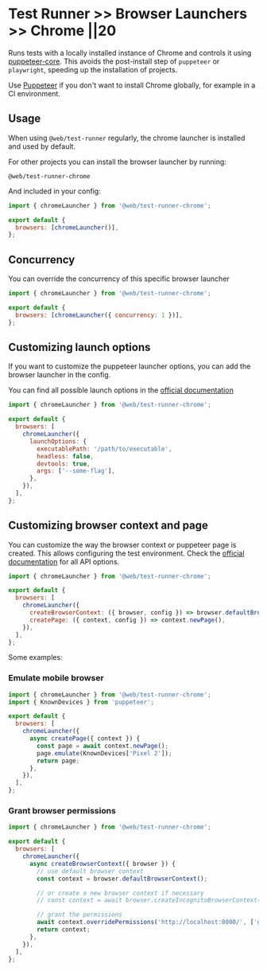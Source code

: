 # Test Runner >> Browser Launchers >> Chrome ||20

Runs tests with a locally installed instance of Chrome and controls it using [puppeteer-core](https://www.npmjs.com/package/puppeteer-core). This avoids the post-install step of `puppeteer` or `playwright`, speeding up the installation of projects.

Use [Puppeteer](./puppeteer.md) if you don't want to install Chrome globally, for example in a CI environment.

## Usage

When using `@web/test-runner` regularly, the chrome launcher is installed and used by default.

For other projects you can install the browser launcher by running:

```
@web/test-runner-chrome
```

And included in your config:

```js
import { chromeLauncher } from '@web/test-runner-chrome';

export default {
  browsers: [chromeLauncher()],
};
```

## Concurrency

You can override the concurrency of this specific browser launcher

```js
import { chromeLauncher } from '@web/test-runner-chrome';

export default {
  browsers: [chromeLauncher({ concurrency: 1 })],
};
```

## Customizing launch options

If you want to customize the puppeteer launcher options, you can add the browser launcher in the config.

You can find all possible launch options in the [official documentation](https://github.com/puppeteer/puppeteer/blob/main/docs/api.md#puppeteerlaunchoptions)

```js
import { chromeLauncher } from '@web/test-runner-chrome';

export default {
  browsers: [
    chromeLauncher({
      launchOptions: {
        executablePath: '/path/to/executable',
        headless: false,
        devtools: true,
        args: ['--some-flag'],
      },
    }),
  ],
};
```

## Customizing browser context and page

You can customize the way the browser context or puppeteer page is created. This allows configuring the test environment. Check the [official documentation](https://github.com/puppeteer/puppeteer/blob/v5.5.0/docs/api.md) for all API options.

```js
import { chromeLauncher } from '@web/test-runner-chrome';

export default {
  browsers: [
    chromeLauncher({
      createBrowserContext: ({ browser, config }) => browser.defaultBrowserContext(),
      createPage: ({ context, config }) => context.newPage(),
    }),
  ],
};
```

Some examples:

### Emulate mobile browser

```js
import { chromeLauncher } from '@web/test-runner-chrome';
import { KnownDevices } from 'puppeteer';

export default {
  browsers: [
    chromeLauncher({
      async createPage({ context }) {
        const page = await context.newPage();
        page.emulate(KnownDevices['Pixel 2']);
        return page;
      },
    }),
  ],
};
```

### Grant browser permissions

```js
import { chromeLauncher } from '@web/test-runner-chrome';

export default {
  browsers: [
    chromeLauncher({
      async createBrowserContext({ browser }) {
        // use default browser context
        const context = browser.defaultBrowserContext();

        // or create a new browser context if necessary
        // const context = await browser.createIncognitoBrowserContext()

        // grant the permissions
        await context.overridePermissions('http://localhost:8000/', ['geolocation']);
        return context;
      },
    }),
  ],
};
```
